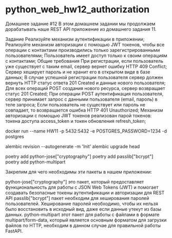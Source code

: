# python_web_hw12_authorization

Домашнее задание #12
В этом домашнем задании мы продолжаем дорабатывать наше REST API приложение из домашнего задания 11.

Задание
Реализуйте механизм аутентификации в приложении;
Реализуйте механизм авторизации с помощью JWT токенов, чтобы все операции с контактами производились только зарегистрированными пользователями;
Пользователь имеет доступ только к своим операциям с контактами;
Общие требования
При регистрации, если пользователь уже существует с таким email, сервер вернет ошибку HTTP 409 Conflict;
Сервер хеширует пароль и не хранит его в открытом виде в базе данных;
В случае успешной регистрации пользователя сервер должен вернуть HTTP статус ответа 201 Created и данные нового пользователя;
Для всех операций POST создания нового ресурса, сервер возвращает статус 201 Created;
При операции POST аутентификация пользователя, сервер принимает запрос с данными пользователя (email, пароль) в теле запроса;
Если пользователь не существует или пароль не совпадает, то возвращается ошибка HTTP 401 Unauthorized;
Механизм авторизации с помощью JWT токенов реализован парой токенов: токена доступа access_token и токен обновления refresh_token;




docker run --name HW11 -p 5432:5432 -e POSTGRES_PASSWORD=1234 -d postgres


alembic revision --autogenerate -m 'Init' 
alembic upgrade head

poetry add python-jose["cryptography"]
poetry add passlib["bcrypt"]
poetry add python-multipart

Закрепим для чего необходимы эти пакеты в нашем приложении:

python-jose["cryptography"] это пакет, который предоставляет функциональность для работы с JSON Web Tokens (JWT) и помогает создавать безопасные токены аутентификации и авторизации для REST API
passlib["bcrypt"] пакет необходим для хеширования паролей пользователей. Хеширование паролей необходимо, чтобы их нельзя было восстановить в исходный вид, даже если данные утекут из базы данных.
python-multipart этот пакет для работы с файлами в формате multipart/form-data, который является основным форматом для загрузки файлов по HTTP, необходим в данном случае для правильной работы FastAPI.